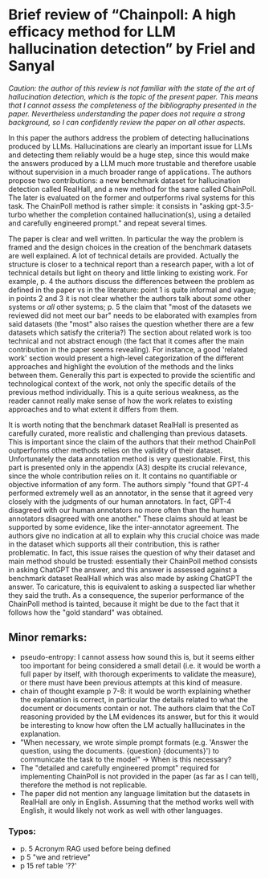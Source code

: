 # Brief review of “Chainpoll: A high efficacy method for LLM hallucination detection” by Friel and Sanyal

*Caution: the author of this review is not familiar with the state of the art of hallucination detection, which is the topic of the present paper. This means that I cannot assess the completeness of the bibliography presented in the paper. Nevertheless understanding the paper does not require a strong background, so I can confidently review the paper on all other aspects.*

In this paper the authors address the problem of detecting hallucinations produced by LLMs. Hallucinations are clearly an important issue  for LLMs and detecting them reliably would be a huge step, since this would make the answers produced by a LLM much more trustable and therefore usable without supervision in a much broader range of applications. The authors propose two contributions: a new benchmark dataset for hallucination detection called RealHall, and a new method for the same called ChainPoll. The later is evaluated on the former and outperforms rival systems for this task. The ChainPoll method is rather simple: it consists in "asking gpt-3.5-turbo whether the completion contained hallucination(s), using a detailed and carefully engineered prompt." and repeat several times.  

The paper is clear and well written. In particular the way the problem is framed and the design choices in the creation of the benchmark datasets are well explained. A lot of technical details are provided. Actually the structure is closer to a technical report than a research paper, with a lot of technical details but light on theory and little linking to existing work. For example, p. 4 the authors discuss the differences between the problem as defined in the paper vs in the literature: point 1 is quite informal and vague; in points 2 and 3 it is not clear whether the authors talk about *some* other systems or *all* other systems; p. 5 the claim that "most of the datasets we reviewed did not meet our bar" needs to be elaborated with examples from said datasets (the "most" also raises the question whether there are a few datasets which satisfy the criteria?) The section about related work is too technical and not abstract enough (the fact that it comes after the main contribution in the paper seems revealing). For instance, a good 'related work' section would present a high-level categorization of the different approaches and highlight the evolution of the methods and the links between them. Generally this part is expected to provide the scientific and technological context of the work, not only the specific details of the previous method individually. This is a quite serious weakness, as the reader cannot really make sense of how the work relates to existing approaches and to what extent it differs from them.

It is worth noting that the benchmark dataset RealHall is presented as carefully curated, more realistic and challenging than previous datasets. This is important since the claim of the authors that their method ChainPoll outperforms other methods relies on the validity of their dataset. Unfortunately the data annotation method is very questionable. First, this part is presented only in the appendix (A3) despite its crucial relevance, since the whole contribution relies on it. It contains no quantifiable or objective information of any form. The authors simply "found that GPT-4 performed extremely well as an annotator, in the sense that it agreed very closely with the judgments of our human annotators. In fact, GPT-4 disagreed with our human annotators no more often than the human annotators disagreed with one another." These claims should at least be supported by some evidence, like the inter-annotator agreement. The authors give no indication at all to explain why this crucial choice was made in the dataset which supports all their contribution, this is rather problematic. In fact, this issue raises the question of why their dataset and main method should be trusted: essentially their ChainPoll method consists in asking ChatGPT the answer, and this answer is assessed against a benchmark dataset RealHall which was also made by asking ChatGPT the answer. To caricature, this is equivalent to asking a suspected liar whether they said the truth. As a consequence, the superior performance of the ChainPoll method is tainted, because it might be due to the fact that it follows how the "gold standard" was obtained.

## Minor remarks:

- pseudo-entropy: I cannot assess how sound this is, but it seems either too important for being considered a small detail (i.e. it would be worth a full paper by itself, with thorough experiments to validate the measure), or there must have been previous attempts at this kind of measure.
- chain of thought example p 7-8: it would be worth explaining whether the explanation is correct, in particular the details related to what the document or documents contain or not. The authors claim that the CoT reasoning provided by the LM evidences its answer, but for this it would be interesting to know how often the LM actually halllucinates in the explanation.
- "When necessary, we wrote simple prompt formats (e.g. 'Answer the question, using the documents. {question} {documents}') to communicate the task to the model" -> When is this necessary?
- The "detailed and carefully engineered prompt" required for implementing ChainPoll is not provided in the paper (as far as I can tell), therefore the method is not replicable.
- The paper did not mention any language limitation but the datasets in RealHall are only in English. Assuming that the method works well with English, it would likely not work as well with other languages.

### Typos:

- p. 5 Acronym RAG used before being defined 
- p 5 "we and retrieve"
- p 15 ref table '??'
